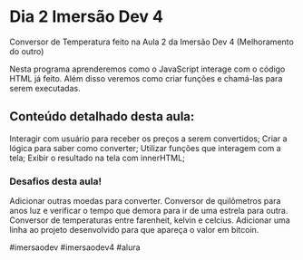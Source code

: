 # Dia 2 Imersão Dev 4 
Conversor de Temperatura feito na Aula 2 da Imersão Dev 4 (Melhoramento do outro) 

Nesta programa aprenderemos como o JavaScript interage com o código HTML já feito. Além disso veremos como criar funções e chamá-las para serem executadas.


## Conteúdo detalhado desta aula:
Interagir com usuário para receber os preços a serem convertidos;
Criar a lógica para saber como converter;
Utilizar funções que interagem com a tela;
Exibir o resultado na tela com innerHTML;

### Desafios desta aula!
Adicionar outras moedas para converter.
Conversor de quilômetros para anos luz e verificar o tempo que demora para ir de uma estrela para outra.
Conversor de temperaturas entre farenheit, kelvin e celcius.
Adicionar uma linha ao projeto desenvolvido para que apareça o valor em bitcoin.

#imersaodev #imersaodev4 #alura
